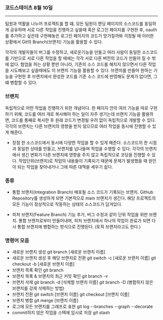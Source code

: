 ### 코드스테이츠 8월 10일

---

팀원과 역활을 나누어 프로젝트를 할 떄, 모든 팀원이 랜딩 페이지의 소스코드를 동일하게 공유하며 서로 다른 작업을 진행하고 싶을때
혹은 로그인 페이지를 구현한 후, oauth를 추가하고 싶은데 구현해놓은 로그인 페이지의 코드가 망가질까봐 걱정될 때
이러한 상황에서 Git의 Branch(브랜치) 기능을 활용할 수 있다.

각각의 개발자들이 버그를 수정하고, 새로운기능을 만들고 여러 사람이 동일한 소스코드를 기반으로 서로 다른 작업을 할 때에는 각각 서로 다른 버전의 코드가 만들어 질 수 밖에 없다.
협업을 하는 상황 뿐만 아니라, 기존의 소스 코드를 해치지 않으면서 다른 작업을 시도해보고 싶을때에도 이 브랜치 기능을 활용할 수 있다.
브랜치를 만들어 원하는 기능을 구현한 후 브랜치에서 완성한 코드를 기존 소스 코드에 반영해도 문제가 없다면, 그 떄 병합할 수 있다.

### 브랜치

독립적으로 어떤 작업을 진행하기 위한 개념이다.
한 페이지 안의 여러 기능을 따로 구현하기 위해, 코드를 여러 개로 복사해야 하는 일이 자주 생기는데 브랜치 기능을 활용하면, 코드를 통째로 복사한 후 원래 코드가 변경될 우려 없이 독립적으로 개발할 수 있다.
각각의 브랜치는 다른 브랜치의 영향을 받지 않으므로 여러 작업을 동시에 진행할 수 있게 해준다.

- 장점
  한 소스코드에서 동시에 다양한 작업을 할 수 있게 해준다.
  소스코드의 한 시점과 동일한 상태를 만들고, 브랜치를 넘나들며 작업을 수행할 수 있다.
  각각의 브랜치에서 생긴 변화가 다른 브랜치에 영향을 주지 않고 독립적으로 코딩을 진행할 수 있다.
  작업단위(브랜치)로 작업의 내용들이 기록되기 때문에 문제가 발생했을 때 원인이 되는 작업을 찾아내거나 그에 따른 대책을 세우기 쉽다.

### 종류

- 통합 브랜치(Integration Branch)
  배포될 소스 코드가 기록되는 브랜치.
  Github Repository를 생성하게 되면 기본적으로 main 브랜치가 생긴다.
  해당 프로젝트의 모든 기능이 정상적으로 작동하는 상태의 소스코드가 담겨있다.

- 피처 브랜치(Feature Branch)
  기능 추가, 버그 수정과 같이 단위 작업을 위한 브랜치.
  통합 브랜치로부터 만들어내며, 피처 브랜치에서 하나의 작업이 완료가 되면 다시 통합 브랜치에 병합하는 방식으로 진행된다. (토픽 브랜치라고도 한다.)

### 명령어 모음

- 새로운 브랜치 생성
  git branch [새로운 브랜치 이름]
- 새로운 브랜치 생성 후 해당 브랜치로 전환
  git switch -c [새로운 브랜치 이름]
  git checkout -b [새로운 브랜치 이름]
- 브랜치 목록 확인
  git branch
- 브랜치 목록 & 브랜치의 최근 커밋 확인
  git branch -v
- 브랜치 삭제
  git branch -d [삭제할 브랜치 이름]
  git branch -D (병합하지 않은 브랜치를 강제 삭제하는 방법)
- 브랜치 전환
  git switch [브랜치 이름]
  git checkout [브랜치 이름]
- 브랜치 병합
  git merge [브랜치 이름]
- 로그에 모든 브랜치를 그래프로 표현
  git log --branches --graph --decorate
- commit하지 않은 작업을 스택에 임시로 저장
  git stash
